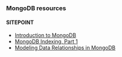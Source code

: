 ### MongoDB resources

#### __SITEPOINT__

* [Introduction to MongoDB](http://www.sitepoint.com/introduction-to-mongodb/)
* [MongoDB Indexing, Part 1](http://www.sitepoint.com/mongodb-indexing-1/)
* [Modeling Data Relationships in MongoDB](http://www.sitepoint.com/modeling-data-relationships-in-mongodb/)